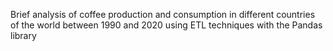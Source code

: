Brief analysis of coffee production and consumption in different countries of the world between 1990 and 2020 using ETL techniques with the Pandas library
